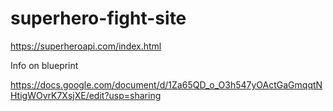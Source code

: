 # superhero-fight-site

https://superheroapi.com/index.html

Info on blueprint

https://docs.google.com/document/d/1Za65QD_o_O3h547yOActGaGmqqtNHtigWOvrK7XsjXE/edit?usp=sharing
